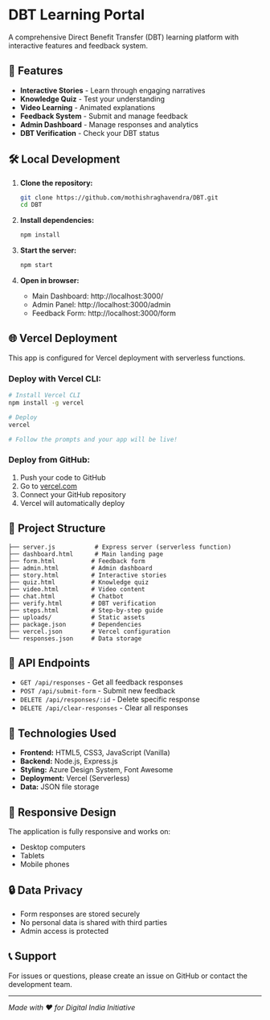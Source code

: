 # DBT Learning Portal

A comprehensive Direct Benefit Transfer (DBT) learning platform with interactive features and feedback system.

## 🚀 Features

- **Interactive Stories** - Learn through engaging narratives
- **Knowledge Quiz** - Test your understanding
- **Video Learning** - Animated explanations
- **Feedback System** - Submit and manage feedback
- **Admin Dashboard** - Manage responses and analytics
- **DBT Verification** - Check your DBT status

## 🛠️ Local Development

1. **Clone the repository:**
   ```bash
   git clone https://github.com/mothishraghavendra/DBT.git
   cd DBT
   ```

2. **Install dependencies:**
   ```bash
   npm install
   ```

3. **Start the server:**
   ```bash
   npm start
   ```

4. **Open in browser:**
   - Main Dashboard: http://localhost:3000/
   - Admin Panel: http://localhost:3000/admin
   - Feedback Form: http://localhost:3000/form

## 🌐 Vercel Deployment

This app is configured for Vercel deployment with serverless functions.

### Deploy with Vercel CLI:
```bash
# Install Vercel CLI
npm install -g vercel

# Deploy
vercel

# Follow the prompts and your app will be live!
```

### Deploy from GitHub:
1. Push your code to GitHub
2. Go to [vercel.com](https://vercel.com)
3. Connect your GitHub repository
4. Vercel will automatically deploy

## 📁 Project Structure

```
├── server.js           # Express server (serverless function)
├── dashboard.html      # Main landing page
├── form.html          # Feedback form
├── admin.html         # Admin dashboard
├── story.html         # Interactive stories
├── quiz.html          # Knowledge quiz
├── video.html         # Video content
├── chat.html          # Chatbot
├── verify.html        # DBT verification
├── steps.html         # Step-by-step guide
├── uploads/           # Static assets
├── package.json       # Dependencies
├── vercel.json        # Vercel configuration
└── responses.json     # Data storage
```

## 🔧 API Endpoints

- `GET /api/responses` - Get all feedback responses
- `POST /api/submit-form` - Submit new feedback
- `DELETE /api/responses/:id` - Delete specific response
- `DELETE /api/clear-responses` - Clear all responses

## 🎯 Technologies Used

- **Frontend:** HTML5, CSS3, JavaScript (Vanilla)
- **Backend:** Node.js, Express.js
- **Styling:** Azure Design System, Font Awesome
- **Deployment:** Vercel (Serverless)
- **Data:** JSON file storage

## 📱 Responsive Design

The application is fully responsive and works on:
- Desktop computers
- Tablets
- Mobile phones

## 🔒 Data Privacy

- Form responses are stored securely
- No personal data is shared with third parties
- Admin access is protected

## 📞 Support

For issues or questions, please create an issue on GitHub or contact the development team.

---
*Made with ❤️ for Digital India Initiative*